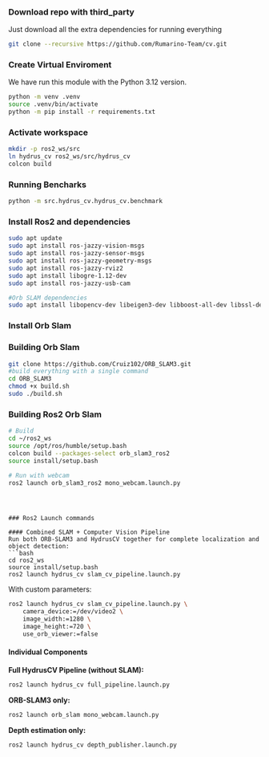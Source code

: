 
### Download repo with third_party
Just download all the extra dependencies for running everything
```bash
git clone --recursive https://github.com/Rumarino-Team/cv.git
```
### Create Virtual Enviroment
 We have run this module with the Python 3.12 version.
```bash
python -m venv .venv
source .venv/bin/activate
python -m pip install -r requirements.txt 
```

### Activate workspace
```bash
mkdir -p ros2_ws/src
ln hydrus_cv ros2_ws/src/hydrus_cv
colcon build
```

### Running Bencharks
```bash
python -m src.hydrus_cv.hydrus_cv.benchmark
```

### Install Ros2 and dependencies
```bash
sudo apt update
sudo apt install ros-jazzy-vision-msgs
sudo apt install ros-jazzy-sensor-msgs
sudo apt install ros-jazzy-geometry-msgs
sudo apt install ros-jazzy-rviz2
sudo apt install libogre-1.12-dev
sudo apt install ros-jazzy-usb-cam

#Orb SLAM dependencies
sudo apt install libopencv-dev libeigen3-dev libboost-all-dev libssl-dev
```

### Install Orb Slam

### Building Orb Slam
```bash
git clone https://github.com/Cruiz102/ORB_SLAM3.git
#build everything with a single command
cd ORB_SLAM3
chmod +x build.sh
sudo ./build.sh
```


### Building Ros2 Orb Slam 
```bash
# Build
cd ~/ros2_ws
source /opt/ros/humble/setup.bash
colcon build --packages-select orb_slam3_ros2
source install/setup.bash

# Run with webcam
ros2 launch orb_slam3_ros2 mono_webcam.launch.py
```

```



### Ros2 Launch commands

#### Combined SLAM + Computer Vision Pipeline
Run both ORB-SLAM3 and HydrusCV together for complete localization and object detection:
```bash
cd ros2_ws
source install/setup.bash
ros2 launch hydrus_cv slam_cv_pipeline.launch.py
```

With custom parameters:
```bash
ros2 launch hydrus_cv slam_cv_pipeline.launch.py \
    camera_device:=/dev/video2 \
    image_width:=1280 \
    image_height:=720 \
    use_orb_viewer:=false
```

#### Individual Components

**Full HydrusCV Pipeline (without SLAM):**
```bash
ros2 launch hydrus_cv full_pipeline.launch.py
```

**ORB-SLAM3 only:**
```bash
ros2 launch orb_slam mono_webcam.launch.py
```

**Depth estimation only:**
```bash
ros2 launch hydrus_cv depth_publisher.launch.py
```





 



